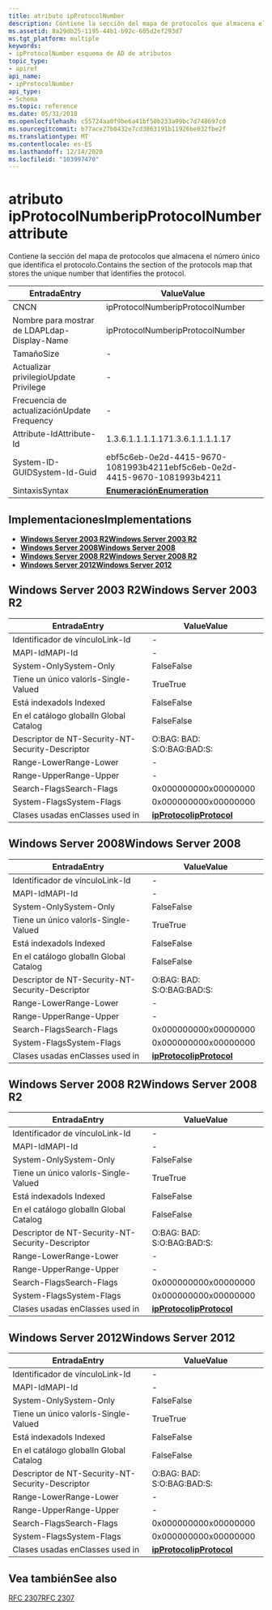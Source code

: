 ```yaml
---
title: atributo ipProtocolNumber
description: Contiene la sección del mapa de protocolos que almacena el número único que identifica el protocolo.
ms.assetid: 8a29db25-1195-44b1-b92c-605d2ef293d7
ms.tgt_platform: multiple
keywords:
- ipProtocolNumber esquema de AD de atributos
topic_type:
- apiref
api_name:
- ipProtocolNumber
api_type:
- Schema
ms.topic: reference
ms.date: 05/31/2018
ms.openlocfilehash: c55724aa0f9be6a41bf50b233a99bc7d748697c0
ms.sourcegitcommit: b77ace27b0432e7cd3863191b11926be032fbe2f
ms.translationtype: MT
ms.contentlocale: es-ES
ms.lasthandoff: 12/14/2020
ms.locfileid: "103997470"
---
```

# <a name="ipprotocolnumber-attribute"></a><span data-ttu-id="8f5df-104">atributo ipProtocolNumber</span><span class="sxs-lookup"><span data-stu-id="8f5df-104">ipProtocolNumber attribute</span></span>

<span data-ttu-id="8f5df-105">Contiene la sección del mapa de protocolos que almacena el número único que identifica el protocolo.</span><span class="sxs-lookup"><span data-stu-id="8f5df-105">Contains the section of the protocols map that stores the unique number that identifies the protocol.</span></span>



| <span data-ttu-id="8f5df-106">Entrada</span><span class="sxs-lookup"><span data-stu-id="8f5df-106">Entry</span></span> | <span data-ttu-id="8f5df-107">Value</span><span class="sxs-lookup"><span data-stu-id="8f5df-107">Value</span></span> |
|-------------------|--------------------------------------|
| <span data-ttu-id="8f5df-108">CN</span><span class="sxs-lookup"><span data-stu-id="8f5df-108">CN</span></span>                | <span data-ttu-id="8f5df-109">ipProtocolNumber</span><span class="sxs-lookup"><span data-stu-id="8f5df-109">ipProtocolNumber</span></span>                     |
| <span data-ttu-id="8f5df-110">Nombre para mostrar de LDAP</span><span class="sxs-lookup"><span data-stu-id="8f5df-110">Ldap-Display-Name</span></span> | <span data-ttu-id="8f5df-111">ipProtocolNumber</span><span class="sxs-lookup"><span data-stu-id="8f5df-111">ipProtocolNumber</span></span>                     |
| <span data-ttu-id="8f5df-112">Tamaño</span><span class="sxs-lookup"><span data-stu-id="8f5df-112">Size</span></span>              | \-                                   |
| <span data-ttu-id="8f5df-113">Actualizar privilegio</span><span class="sxs-lookup"><span data-stu-id="8f5df-113">Update Privilege</span></span>  | \-                                   |
| <span data-ttu-id="8f5df-114">Frecuencia de actualización</span><span class="sxs-lookup"><span data-stu-id="8f5df-114">Update Frequency</span></span>  | \-                                   |
| <span data-ttu-id="8f5df-115">Attribute-Id</span><span class="sxs-lookup"><span data-stu-id="8f5df-115">Attribute-Id</span></span>      | <span data-ttu-id="8f5df-116">1.3.6.1.1.1.1.17</span><span class="sxs-lookup"><span data-stu-id="8f5df-116">1.3.6.1.1.1.1.17</span></span>                     |
| <span data-ttu-id="8f5df-117">System-ID-GUID</span><span class="sxs-lookup"><span data-stu-id="8f5df-117">System-Id-Guid</span></span>    | <span data-ttu-id="8f5df-118">ebf5c6eb-0e2d-4415-9670-1081993b4211</span><span class="sxs-lookup"><span data-stu-id="8f5df-118">ebf5c6eb-0e2d-4415-9670-1081993b4211</span></span> |
| <span data-ttu-id="8f5df-119">Sintaxis</span><span class="sxs-lookup"><span data-stu-id="8f5df-119">Syntax</span></span>            | [<span data-ttu-id="8f5df-120">**Enumeración**</span><span class="sxs-lookup"><span data-stu-id="8f5df-120">**Enumeration**</span></span>](s-enumeration.md) |



## <a name="implementations"></a><span data-ttu-id="8f5df-121">Implementaciones</span><span class="sxs-lookup"><span data-stu-id="8f5df-121">Implementations</span></span>

-   [<span data-ttu-id="8f5df-122">**Windows Server 2003 R2**</span><span class="sxs-lookup"><span data-stu-id="8f5df-122">**Windows Server 2003 R2**</span></span>](#windows-server-2003-r2)
-   [<span data-ttu-id="8f5df-123">**Windows Server 2008**</span><span class="sxs-lookup"><span data-stu-id="8f5df-123">**Windows Server 2008**</span></span>](#windows-server-2008)
-   [<span data-ttu-id="8f5df-124">**Windows Server 2008 R2**</span><span class="sxs-lookup"><span data-stu-id="8f5df-124">**Windows Server 2008 R2**</span></span>](#windows-server-2008-r2)
-   [<span data-ttu-id="8f5df-125">**Windows Server 2012**</span><span class="sxs-lookup"><span data-stu-id="8f5df-125">**Windows Server 2012**</span></span>](#windows-server-2012)

## <a name="windows-server-2003-r2"></a><span data-ttu-id="8f5df-126">Windows Server 2003 R2</span><span class="sxs-lookup"><span data-stu-id="8f5df-126">Windows Server 2003 R2</span></span>



| <span data-ttu-id="8f5df-127">Entrada</span><span class="sxs-lookup"><span data-stu-id="8f5df-127">Entry</span></span> | <span data-ttu-id="8f5df-128">Value</span><span class="sxs-lookup"><span data-stu-id="8f5df-128">Value</span></span> |
|------------------------|-----------------------------------------------|
| <span data-ttu-id="8f5df-129">Identificador de vínculo</span><span class="sxs-lookup"><span data-stu-id="8f5df-129">Link-Id</span></span>                | \-                                            |
| <span data-ttu-id="8f5df-130">MAPI-Id</span><span class="sxs-lookup"><span data-stu-id="8f5df-130">MAPI-Id</span></span>                | \-                                            |
| <span data-ttu-id="8f5df-131">System-Only</span><span class="sxs-lookup"><span data-stu-id="8f5df-131">System-Only</span></span>            | <span data-ttu-id="8f5df-132">False</span><span class="sxs-lookup"><span data-stu-id="8f5df-132">False</span></span>                                         |
| <span data-ttu-id="8f5df-133">Tiene un único valor</span><span class="sxs-lookup"><span data-stu-id="8f5df-133">Is-Single-Valued</span></span>       | <span data-ttu-id="8f5df-134">True</span><span class="sxs-lookup"><span data-stu-id="8f5df-134">True</span></span>                                          |
| <span data-ttu-id="8f5df-135">Está indexado</span><span class="sxs-lookup"><span data-stu-id="8f5df-135">Is Indexed</span></span>             | <span data-ttu-id="8f5df-136">False</span><span class="sxs-lookup"><span data-stu-id="8f5df-136">False</span></span>                                         |
| <span data-ttu-id="8f5df-137">En el catálogo global</span><span class="sxs-lookup"><span data-stu-id="8f5df-137">In Global Catalog</span></span>      | <span data-ttu-id="8f5df-138">False</span><span class="sxs-lookup"><span data-stu-id="8f5df-138">False</span></span>                                         |
| <span data-ttu-id="8f5df-139">Descriptor de NT-Security-</span><span class="sxs-lookup"><span data-stu-id="8f5df-139">NT-Security-Descriptor</span></span> | <span data-ttu-id="8f5df-140">O:BAG: BAD: S:</span><span class="sxs-lookup"><span data-stu-id="8f5df-140">O:BAG:BAD:S:</span></span>                                  |
| <span data-ttu-id="8f5df-141">Range-Lower</span><span class="sxs-lookup"><span data-stu-id="8f5df-141">Range-Lower</span></span>            | \-                                            |
| <span data-ttu-id="8f5df-142">Range-Upper</span><span class="sxs-lookup"><span data-stu-id="8f5df-142">Range-Upper</span></span>            | \-                                            |
| <span data-ttu-id="8f5df-143">Search-Flags</span><span class="sxs-lookup"><span data-stu-id="8f5df-143">Search-Flags</span></span>           | <span data-ttu-id="8f5df-144">0x00000000</span><span class="sxs-lookup"><span data-stu-id="8f5df-144">0x00000000</span></span>                                    |
| <span data-ttu-id="8f5df-145">System-Flags</span><span class="sxs-lookup"><span data-stu-id="8f5df-145">System-Flags</span></span>           | <span data-ttu-id="8f5df-146">0x00000000</span><span class="sxs-lookup"><span data-stu-id="8f5df-146">0x00000000</span></span>                                    |
| <span data-ttu-id="8f5df-147">Clases usadas en</span><span class="sxs-lookup"><span data-stu-id="8f5df-147">Classes used in</span></span>        | [<span data-ttu-id="8f5df-148">**ipProtocol**</span><span class="sxs-lookup"><span data-stu-id="8f5df-148">**ipProtocol**</span></span>](c-ipprotocol.md)<br/> |



## <a name="windows-server-2008"></a><span data-ttu-id="8f5df-149">Windows Server 2008</span><span class="sxs-lookup"><span data-stu-id="8f5df-149">Windows Server 2008</span></span>



| <span data-ttu-id="8f5df-150">Entrada</span><span class="sxs-lookup"><span data-stu-id="8f5df-150">Entry</span></span> | <span data-ttu-id="8f5df-151">Value</span><span class="sxs-lookup"><span data-stu-id="8f5df-151">Value</span></span> |
|------------------------|-----------------------------------------------|
| <span data-ttu-id="8f5df-152">Identificador de vínculo</span><span class="sxs-lookup"><span data-stu-id="8f5df-152">Link-Id</span></span>                | \-                                            |
| <span data-ttu-id="8f5df-153">MAPI-Id</span><span class="sxs-lookup"><span data-stu-id="8f5df-153">MAPI-Id</span></span>                | \-                                            |
| <span data-ttu-id="8f5df-154">System-Only</span><span class="sxs-lookup"><span data-stu-id="8f5df-154">System-Only</span></span>            | <span data-ttu-id="8f5df-155">False</span><span class="sxs-lookup"><span data-stu-id="8f5df-155">False</span></span>                                         |
| <span data-ttu-id="8f5df-156">Tiene un único valor</span><span class="sxs-lookup"><span data-stu-id="8f5df-156">Is-Single-Valued</span></span>       | <span data-ttu-id="8f5df-157">True</span><span class="sxs-lookup"><span data-stu-id="8f5df-157">True</span></span>                                          |
| <span data-ttu-id="8f5df-158">Está indexado</span><span class="sxs-lookup"><span data-stu-id="8f5df-158">Is Indexed</span></span>             | <span data-ttu-id="8f5df-159">False</span><span class="sxs-lookup"><span data-stu-id="8f5df-159">False</span></span>                                         |
| <span data-ttu-id="8f5df-160">En el catálogo global</span><span class="sxs-lookup"><span data-stu-id="8f5df-160">In Global Catalog</span></span>      | <span data-ttu-id="8f5df-161">False</span><span class="sxs-lookup"><span data-stu-id="8f5df-161">False</span></span>                                         |
| <span data-ttu-id="8f5df-162">Descriptor de NT-Security-</span><span class="sxs-lookup"><span data-stu-id="8f5df-162">NT-Security-Descriptor</span></span> | <span data-ttu-id="8f5df-163">O:BAG: BAD: S:</span><span class="sxs-lookup"><span data-stu-id="8f5df-163">O:BAG:BAD:S:</span></span>                                  |
| <span data-ttu-id="8f5df-164">Range-Lower</span><span class="sxs-lookup"><span data-stu-id="8f5df-164">Range-Lower</span></span>            | \-                                            |
| <span data-ttu-id="8f5df-165">Range-Upper</span><span class="sxs-lookup"><span data-stu-id="8f5df-165">Range-Upper</span></span>            | \-                                            |
| <span data-ttu-id="8f5df-166">Search-Flags</span><span class="sxs-lookup"><span data-stu-id="8f5df-166">Search-Flags</span></span>           | <span data-ttu-id="8f5df-167">0x00000000</span><span class="sxs-lookup"><span data-stu-id="8f5df-167">0x00000000</span></span>                                    |
| <span data-ttu-id="8f5df-168">System-Flags</span><span class="sxs-lookup"><span data-stu-id="8f5df-168">System-Flags</span></span>           | <span data-ttu-id="8f5df-169">0x00000000</span><span class="sxs-lookup"><span data-stu-id="8f5df-169">0x00000000</span></span>                                    |
| <span data-ttu-id="8f5df-170">Clases usadas en</span><span class="sxs-lookup"><span data-stu-id="8f5df-170">Classes used in</span></span>        | [<span data-ttu-id="8f5df-171">**ipProtocol**</span><span class="sxs-lookup"><span data-stu-id="8f5df-171">**ipProtocol**</span></span>](c-ipprotocol.md)<br/> |



## <a name="windows-server-2008-r2"></a><span data-ttu-id="8f5df-172">Windows Server 2008 R2</span><span class="sxs-lookup"><span data-stu-id="8f5df-172">Windows Server 2008 R2</span></span>



| <span data-ttu-id="8f5df-173">Entrada</span><span class="sxs-lookup"><span data-stu-id="8f5df-173">Entry</span></span> | <span data-ttu-id="8f5df-174">Value</span><span class="sxs-lookup"><span data-stu-id="8f5df-174">Value</span></span> |
|------------------------|-----------------------------------------------|
| <span data-ttu-id="8f5df-175">Identificador de vínculo</span><span class="sxs-lookup"><span data-stu-id="8f5df-175">Link-Id</span></span>                | \-                                            |
| <span data-ttu-id="8f5df-176">MAPI-Id</span><span class="sxs-lookup"><span data-stu-id="8f5df-176">MAPI-Id</span></span>                | \-                                            |
| <span data-ttu-id="8f5df-177">System-Only</span><span class="sxs-lookup"><span data-stu-id="8f5df-177">System-Only</span></span>            | <span data-ttu-id="8f5df-178">False</span><span class="sxs-lookup"><span data-stu-id="8f5df-178">False</span></span>                                         |
| <span data-ttu-id="8f5df-179">Tiene un único valor</span><span class="sxs-lookup"><span data-stu-id="8f5df-179">Is-Single-Valued</span></span>       | <span data-ttu-id="8f5df-180">True</span><span class="sxs-lookup"><span data-stu-id="8f5df-180">True</span></span>                                          |
| <span data-ttu-id="8f5df-181">Está indexado</span><span class="sxs-lookup"><span data-stu-id="8f5df-181">Is Indexed</span></span>             | <span data-ttu-id="8f5df-182">False</span><span class="sxs-lookup"><span data-stu-id="8f5df-182">False</span></span>                                         |
| <span data-ttu-id="8f5df-183">En el catálogo global</span><span class="sxs-lookup"><span data-stu-id="8f5df-183">In Global Catalog</span></span>      | <span data-ttu-id="8f5df-184">False</span><span class="sxs-lookup"><span data-stu-id="8f5df-184">False</span></span>                                         |
| <span data-ttu-id="8f5df-185">Descriptor de NT-Security-</span><span class="sxs-lookup"><span data-stu-id="8f5df-185">NT-Security-Descriptor</span></span> | <span data-ttu-id="8f5df-186">O:BAG: BAD: S:</span><span class="sxs-lookup"><span data-stu-id="8f5df-186">O:BAG:BAD:S:</span></span>                                  |
| <span data-ttu-id="8f5df-187">Range-Lower</span><span class="sxs-lookup"><span data-stu-id="8f5df-187">Range-Lower</span></span>            | \-                                            |
| <span data-ttu-id="8f5df-188">Range-Upper</span><span class="sxs-lookup"><span data-stu-id="8f5df-188">Range-Upper</span></span>            | \-                                            |
| <span data-ttu-id="8f5df-189">Search-Flags</span><span class="sxs-lookup"><span data-stu-id="8f5df-189">Search-Flags</span></span>           | <span data-ttu-id="8f5df-190">0x00000000</span><span class="sxs-lookup"><span data-stu-id="8f5df-190">0x00000000</span></span>                                    |
| <span data-ttu-id="8f5df-191">System-Flags</span><span class="sxs-lookup"><span data-stu-id="8f5df-191">System-Flags</span></span>           | <span data-ttu-id="8f5df-192">0x00000000</span><span class="sxs-lookup"><span data-stu-id="8f5df-192">0x00000000</span></span>                                    |
| <span data-ttu-id="8f5df-193">Clases usadas en</span><span class="sxs-lookup"><span data-stu-id="8f5df-193">Classes used in</span></span>        | [<span data-ttu-id="8f5df-194">**ipProtocol**</span><span class="sxs-lookup"><span data-stu-id="8f5df-194">**ipProtocol**</span></span>](c-ipprotocol.md)<br/> |



## <a name="windows-server-2012"></a><span data-ttu-id="8f5df-195">Windows Server 2012</span><span class="sxs-lookup"><span data-stu-id="8f5df-195">Windows Server 2012</span></span>



| <span data-ttu-id="8f5df-196">Entrada</span><span class="sxs-lookup"><span data-stu-id="8f5df-196">Entry</span></span> | <span data-ttu-id="8f5df-197">Value</span><span class="sxs-lookup"><span data-stu-id="8f5df-197">Value</span></span> |
|------------------------|-----------------------------------------------|
| <span data-ttu-id="8f5df-198">Identificador de vínculo</span><span class="sxs-lookup"><span data-stu-id="8f5df-198">Link-Id</span></span>                | \-                                            |
| <span data-ttu-id="8f5df-199">MAPI-Id</span><span class="sxs-lookup"><span data-stu-id="8f5df-199">MAPI-Id</span></span>                | \-                                            |
| <span data-ttu-id="8f5df-200">System-Only</span><span class="sxs-lookup"><span data-stu-id="8f5df-200">System-Only</span></span>            | <span data-ttu-id="8f5df-201">False</span><span class="sxs-lookup"><span data-stu-id="8f5df-201">False</span></span>                                         |
| <span data-ttu-id="8f5df-202">Tiene un único valor</span><span class="sxs-lookup"><span data-stu-id="8f5df-202">Is-Single-Valued</span></span>       | <span data-ttu-id="8f5df-203">True</span><span class="sxs-lookup"><span data-stu-id="8f5df-203">True</span></span>                                          |
| <span data-ttu-id="8f5df-204">Está indexado</span><span class="sxs-lookup"><span data-stu-id="8f5df-204">Is Indexed</span></span>             | <span data-ttu-id="8f5df-205">False</span><span class="sxs-lookup"><span data-stu-id="8f5df-205">False</span></span>                                         |
| <span data-ttu-id="8f5df-206">En el catálogo global</span><span class="sxs-lookup"><span data-stu-id="8f5df-206">In Global Catalog</span></span>      | <span data-ttu-id="8f5df-207">False</span><span class="sxs-lookup"><span data-stu-id="8f5df-207">False</span></span>                                         |
| <span data-ttu-id="8f5df-208">Descriptor de NT-Security-</span><span class="sxs-lookup"><span data-stu-id="8f5df-208">NT-Security-Descriptor</span></span> | <span data-ttu-id="8f5df-209">O:BAG: BAD: S:</span><span class="sxs-lookup"><span data-stu-id="8f5df-209">O:BAG:BAD:S:</span></span>                                  |
| <span data-ttu-id="8f5df-210">Range-Lower</span><span class="sxs-lookup"><span data-stu-id="8f5df-210">Range-Lower</span></span>            | \-                                            |
| <span data-ttu-id="8f5df-211">Range-Upper</span><span class="sxs-lookup"><span data-stu-id="8f5df-211">Range-Upper</span></span>            | \-                                            |
| <span data-ttu-id="8f5df-212">Search-Flags</span><span class="sxs-lookup"><span data-stu-id="8f5df-212">Search-Flags</span></span>           | <span data-ttu-id="8f5df-213">0x00000000</span><span class="sxs-lookup"><span data-stu-id="8f5df-213">0x00000000</span></span>                                    |
| <span data-ttu-id="8f5df-214">System-Flags</span><span class="sxs-lookup"><span data-stu-id="8f5df-214">System-Flags</span></span>           | <span data-ttu-id="8f5df-215">0x00000000</span><span class="sxs-lookup"><span data-stu-id="8f5df-215">0x00000000</span></span>                                    |
| <span data-ttu-id="8f5df-216">Clases usadas en</span><span class="sxs-lookup"><span data-stu-id="8f5df-216">Classes used in</span></span>        | [<span data-ttu-id="8f5df-217">**ipProtocol**</span><span class="sxs-lookup"><span data-stu-id="8f5df-217">**ipProtocol**</span></span>](c-ipprotocol.md)<br/> |



## <a name="see-also"></a><span data-ttu-id="8f5df-218">Vea también</span><span class="sxs-lookup"><span data-stu-id="8f5df-218">See also</span></span>

<dl> <dt>

[<span data-ttu-id="8f5df-219">RFC 2307</span><span class="sxs-lookup"><span data-stu-id="8f5df-219">RFC 2307</span></span>](https://www.ietf.org/rfc/rfc2307.txt)
</dt> </dl>

 

 





